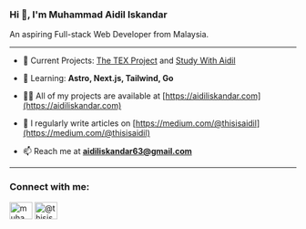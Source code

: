### **Hi 👋, I'm Muhammad Aidil Iskandar**
An aspiring Full-stack Web Developer from Malaysia.

---

- 🔭 Current Projects: [The TEX Project](https://github.com/The-TEX-Team/the-tex-project) and [Study With Aidil](https://github.com/aidil-sekandar/study-with-aidil)

- 🌱 Learning: **Astro, Next.js, Tailwind, Go**

- 👨‍💻 All of my projects are available at [https://aidiliskandar.com](https://aidiliskandar.com)

- 📝 I regularly write articles on [https://medium.com/@thisisaidil](https://medium.com/@thisisaidil)

- 📫 Reach me at **aidiliskandar63@gmail.com**

---

<h3 align="left">Connect with me:</h3>
<p align="left">
<a href="https://linkedin.com/in/muhammad-aidil-iskandar" target="blank"><img align="center" src="https://raw.githubusercontent.com/rahuldkjain/github-profile-readme-generator/master/src/images/icons/Social/linked-in-alt.svg" alt="muhammad-aidil-iskandar" height="30" width="40" /></a>
<a href="https://medium.com/@thisisaidil" target="blank"><img align="center" src="https://raw.githubusercontent.com/rahuldkjain/github-profile-readme-generator/master/src/images/icons/Social/medium.svg" alt="@thisisaidil" height="30" width="40" /></a>
</p>
